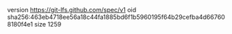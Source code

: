 version https://git-lfs.github.com/spec/v1
oid sha256:463eb4718ee56a18c44fa1885bd6f1b5960195f64b29cefba4d667608180f4e1
size 1259
